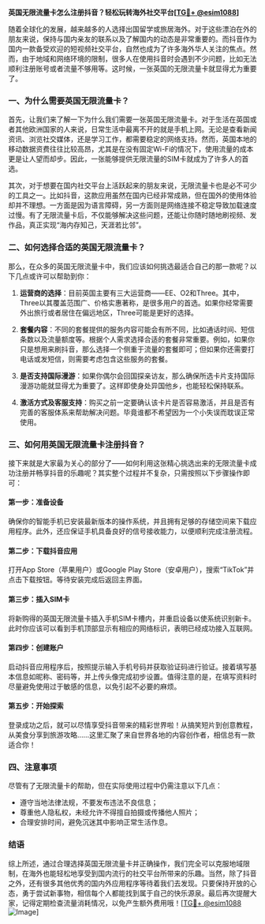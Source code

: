 **英国无限流量卡怎么注册抖音？轻松玩转海外社交平台[[TG💪+ @esim1088](https://t.me/s/esim1088)]**

随着全球化的发展，越来越多的人选择出国留学或旅居海外。对于这些漂泊在外的朋友来说，保持与国内亲友的联系以及了解国内的动态是非常重要的。而抖音作为国内一款备受欢迎的短视频社交平台，自然也成为了许多海外华人关注的焦点。然而，由于地域和网络环境的限制，很多人在使用抖音时会遇到不少问题，比如无法顺利注册账号或者流量不够用等。这时候，一张英国的无限流量卡就显得尤为重要了。

### 一、为什么需要英国无限流量卡？

首先，让我们来了解一下为什么我们需要一张英国无限流量卡。对于生活在英国或者其他欧洲国家的人来说，日常生活中最离不开的就是手机上网。无论是查看新闻资讯、浏览社交媒体，还是学习工作，都需要稳定的网络支持。然而，英国本地的移动数据资费往往比较高昂，尤其是在没有固定Wi-Fi的情况下，使用流量的成本更是让人望而却步。因此，一张能够提供无限流量的SIM卡就成为了许多人的首选。

其次，对于想要在国内社交平台上活跃起来的朋友来说，无限流量卡也是必不可少的工具之一。比如抖音，这款应用虽然在国内已经非常成熟，但在国外的使用体验却并不理想。一方面是因为语言障碍，另一方面则是网络连接不稳定导致加载速度过慢。有了无限流量卡后，不仅能够解决这些问题，还能让你随时随地刷视频、发作品，真正实现“海内存知己，天涯若比邻”。

### 二、如何选择合适的英国无限流量卡？

那么，在众多的英国无限流量卡中，我们应该如何挑选最适合自己的那一款呢？以下几点或许可以帮助到你：

1. **运营商的选择**：目前英国主要有三大运营商——EE、O2和Three。其中，Three以其覆盖范围广、价格实惠著称，是很多用户的首选。如果你经常需要外出旅行或者居住在偏远地区，Three可能是更好的选择。
   
2. **套餐内容**：不同的套餐提供的服务内容可能会有所不同，比如通话时间、短信条数以及流量额度等。根据个人需求选择合适的套餐非常重要。例如，如果你只是想用来刷抖音，那么选择一个侧重于流量的套餐即可；但如果你还需要打电话或发短信，则需要考虑包含这些服务的套餐。

3. **是否支持国际漫游**：如果你偶尔会回国探亲访友，那么确保所选卡片支持国际漫游功能就显得尤为重要了。这样即使身处异国他乡，也能轻松保持联系。

4. **激活方式及客服支持**：购买之前一定要确认该卡片是否容易激活，并且是否有完善的客服体系来帮助解决问题。毕竟谁都不希望因为一个小失误而耽误正常使用。

### 三、如何用英国无限流量卡注册抖音？

接下来就是大家最为关心的部分了——如何利用这张精心挑选出来的无限流量卡成功注册并畅享抖音的乐趣呢？其实整个过程并不复杂，只需按照以下步骤操作即可：

#### 第一步：准备设备
确保你的智能手机已安装最新版本的操作系统，并且拥有足够的存储空间来下载应用程序。此外，还应保证手机具备良好的信号接收能力，以便顺利完成注册流程。

#### 第二步：下载抖音应用
打开App Store（苹果用户）或Google Play Store（安卓用户），搜索“TikTok”并点击下载按钮。等待安装完成后返回主界面。

#### 第三步：插入SIM卡
将新购得的英国无限流量卡插入手机SIM卡槽内，并重启设备以使系统识别新卡。此时你应该可以看到手机顶部显示有相应的网络标识，表明已经成功接入互联网。

#### 第四步：创建账户
启动抖音应用程序后，按照提示输入手机号码并获取验证码进行验证。接着填写基本信息如昵称、密码等，并上传头像完成初步设置。值得注意的是，在填写资料时尽量避免使用过于敏感的信息，以免引起不必要的麻烦。

#### 第五步：开始探索
登录成功之后，就可以尽情享受抖音带来的精彩世界啦！从搞笑短片到创意教程，从美食分享到旅游攻略……这里汇聚了来自世界各地的内容创作者，相信总有一款适合你！

### 四、注意事项
尽管有了无限流量卡的帮助，但在实际使用过程中仍需注意以下几点：
- 遵守当地法律法规，不要发布违法不良信息；
- 尊重他人隐私权，未经允许不得擅自拍摄或传播他人照片；
- 合理安排时间，避免沉迷其中影响正常生活作息。

### 结语

综上所述，通过合理选择英国无限流量卡并正确操作，我们完全可以克服地域限制，在海外也能轻松地享受到国内流行的社交平台所带来的乐趣。当然，除了抖音之外，还有很多其他优秀的国内外应用程序等待着我们去发现。只要保持开放的心态，勇于尝试新事物，相信每个人都能找到属于自己的快乐源泉。最后再次提醒大家，记得定期检查流量消耗情况，以免产生额外费用哦！[[TG💪+ @esim1088](https://t.me/s/esim1088) ![Image](https://i.postimg.cc/4NQfJmqS/Snipaste-2025-05-13-00-14-12.png)]
